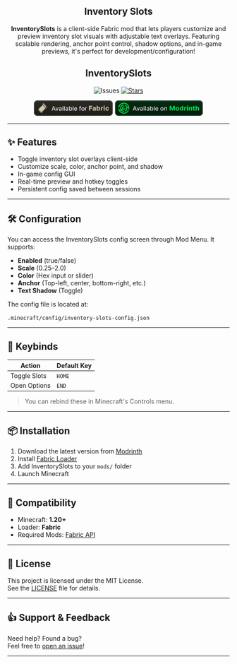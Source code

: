<div align="center">

## Inventory Slots

**InventorySlots** is a client-side Fabric mod that lets players customize and preview inventory slot visuals with adjustable text overlays. Featuring scalable rendering, anchor point control, shadow options, and in-game previews, it's perfect for development/configuration!

## InventorySlots

![Issues](https://img.shields.io/github/issues-raw/BitByLogics/InventorySlots)
[![Stars](https://img.shields.io/github/stars/BitByLogics/InventorySlots)](https://github.com/BitByLogics/InventorySlots/stargazers)

<a href="#"><img src="https://raw.githubusercontent.com/intergrav/devins-badges/v2/assets/compact/supported/fabric_46h.png" height="35"></a>
<a href="#"><img src="https://raw.githubusercontent.com/intergrav/devins-badges/v2/assets/compact/available/modrinth_vector.svg" height="35"></a>

</div>

---

## ✨ Features

- Toggle inventory slot overlays client-side
- Customize scale, color, anchor point, and shadow
- In-game config GUI
- Real-time preview and hotkey toggles
- Persistent config saved between sessions

---

## 🛠 Configuration

You can access the InventorySlots config screen through Mod Menu. It supports:

- **Enabled** (true/false)
- **Scale** (0.25–2.0)
- **Color** (Hex input or slider)
- **Anchor** (Top-left, center, bottom-right, etc.)
- **Text Shadow** (Toggle)

The config file is located at:

```
.minecraft/config/inventory-slots-config.json
```

---

## 🔧 Keybinds

| Action       | Default Key |
|--------------|-------------|
| Toggle Slots | `HOME`      |
| Open Options | `END`       |

> You can rebind these in Minecraft's Controls menu.

---

## 📦 Installation

1. Download the latest version from [Modrinth](https://modrinth.com/mod/inventoryslots)
2. Install [Fabric Loader](https://fabricmc.net/use/)
3. Add InventorySlots to your `mods/` folder
4. Launch Minecraft

---

## 🧩 Compatibility

- Minecraft: **1.20+**
- Loader: **Fabric**
- Required Mods: [Fabric API](https://modrinth.com/mod/fabric-api)

---

## 📜 License

This project is licensed under the MIT License.  
See the [LICENSE](./LICENSE) file for details.

---

## 👍 Support & Feedback

Need help? Found a bug?  
Feel free to [open an issue](https://github.com/VaultedMC/InventorySlots/issues)!

---